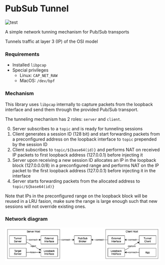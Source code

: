 # PubSub Tunnel
![test](https://github.com/akiroz/pubsub-tunnel/workflows/test/badge.svg)

A simple network tunning mechanism for Pub/Sub transports

Tunnels traffic at layer 3 (IP) of the OSI model

### Requirements

- Installed `libpcap`
- Special privileges
    - Linux: `CAP_NET_RAW`
    - MacOS: `/dev/bpf`

### Mechanism

This library uses `libpcap` internally to capture packets from the
loopback interface and send them through the provided Pub/Sub transport.

The tunneling mechanism has 2 roles: `server` and `client`.

0. Server subscribes to a `topic` and is ready for tunneling sessions
0. Client generates a session ID (128 bit) and start forwarding packets from a
    preconfigured address on the loopback interface to `topic` prepended
    by the session ID
0. Client subscribes to `topic/${base64(id)}` and performs NAT
    on received IP packets to first loopback address (127.0.0.1) before injecting it
0. Server upon receiving a new session ID allocates an IP in the loopback block
    (127.0.0.0/8) in a preconfigured range and performs NAT on the IP packet
    to the first loopback address (127.0.0.1) before injecting it in the interface
0. Server starts forwarding packets from the allocated address to `topic/${base64(id)}`

Note that IPs in the preconfigured range on the loopback block will be reused
in a LRU fasion, make sure the range is large enough such that new sessions will
not override existing ones.

### Network diagram

![](network.png)
